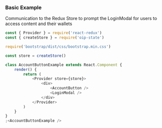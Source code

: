 ### Basic Example
Communication to the Redux Store to prompt the LoginModal for users to access content and their wallets

```js
const { Provider } = require('react-redux')
const { createStore } = require('oip-state')

require('bootstrap/dist/css/bootstrap.min.css')

const store = createStore()

class AccountButtonExample extends React.Component {
	render() {
		return (
            <Provider store={store}>
                <div>
                    <AccountButton />
                    <LoginModal />
                </div>
            </Provider>
		)
	}
}
;<AccountButtonExample />
```
